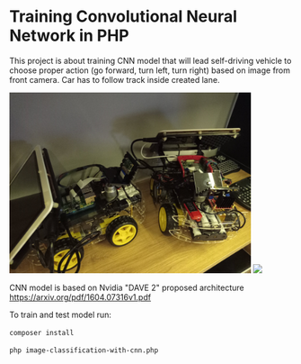 # Training Convolutional Neural Network in PHP

This project is about training CNN model that will lead self-driving vehicle to choose proper action (go forward, turn left, turn right) based on image from front camera.
Car has to follow track inside created lane.

<img src="./gallery/raspberry_pi_car.jpg" width="430"/>
<img src="./gallery/self_driving.gif" width="430"/>

CNN model is based on Nvidia "DAVE 2" proposed architecture
https://arxiv.org/pdf/1604.07316v1.pdf


To train and test model run:

`composer install`

`php image-classification-with-cnn.php`